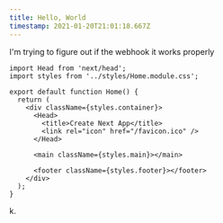 ```yaml
---
title: Hello, World
timestamp: 2021-01-20T21:01:18.667Z
---
```


I'm trying to figure out if the webhook it works properly

```tsx
import Head from 'next/head';
import styles from '../styles/Home.module.css';

export default function Home() {
  return (
    <div className={styles.container}>
      <Head>
        <title>Create Next App</title>
        <link rel="icon" href="/favicon.ico" />
      </Head>

      <main className={styles.main}></main>

      <footer className={styles.footer}></footer>
    </div>
  );
}

```

k.
